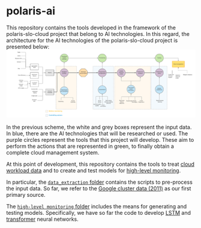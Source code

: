 # polaris-ai

This repository contains the tools developed in the framework of the polaris-slo-cloud project that belong to AI technologies.
In this regard, the architecture for the AI technologies of the polaris-slo-cloud project is presented below:
![polaris-ai architecture](https://raw.githubusercontent.com/vikcas/figures/main/Polaris-ai_architecture_scheme.png)

In the previous scheme, the white and grey boxes represent the input data. In blue, there are the AI technologies that will be researched or used. The purple circles represent the tools that this project will develop. These aim to perform the actions that are represented in green, to finally obtain a complete cloud management system.

At this point of development, this repository contains the tools to treat [cloud workload data](https://github.com/polaris-slo-cloud/polaris-ai/tree/main/predictive_monitoring/data_extraction) and to create and test models for [high-level monitoring](https://github.com/polaris-slo-cloud/polaris-ai/tree/main/predictive_monitoring/high-level_monitoring).

In particular, the [`data_extraction` folder](https://github.com/polaris-slo-cloud/polaris-ai/tree/main/predictive_monitoring/data_extraction) contains the scripts to pre-process the input data. So far, we refer to the [Google cluster data (2011)](https://research.google/tools/datasets/cluster-workload-traces/) as our first primary source.

The [`high-level monitoring` folder](https://github.com/polaris-slo-cloud/polaris-ai/tree/main/predictive_monitoring/high-level_monitoring) includes the means for generating and testing models. Specifically, we have so far the code to develop [LSTM](https://github.com/polaris-slo-cloud/polaris-ai/tree/main/predictive_monitoring/lstm_approach) and [transformer](https://github.com/polaris-slo-cloud/polaris-ai/tree/main/predictive_monitoring/transformer_approach) neural networks.
